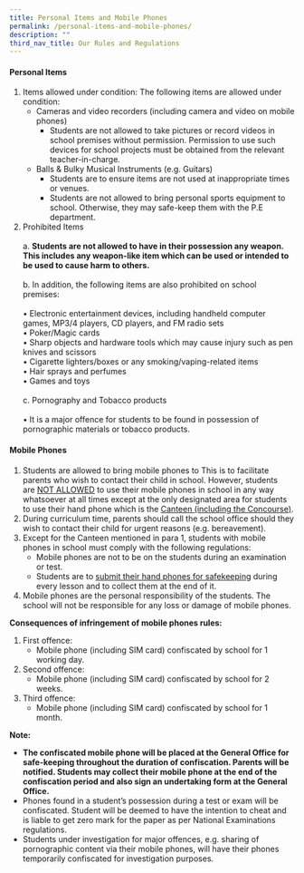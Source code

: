 ```yaml
---
title: Personal Items and Mobile Phones
permalink: /personal-items-and-mobile-phones/
description: ""
third_nav_title: Our Rules and Regulations
---
```

#### **Personal Items**

1.  Items allowed under condition: The following items are allowed under condition:
    *   Cameras and video recorders (including camera and video on mobile phones)
        *   Students are not allowed to take pictures or record videos in school premises without permission. Permission to use such devices for school projects must be obtained from the relevant teacher-in-charge.
    *   Balls & Bulky Musical Instruments (e.g. Guitars)
        *   Students are to ensure items are not used at inappropriate times or venues.
        *   Students are not allowed to bring personal sports equipment to school. Otherwise, they may safe-keep them with the P.E department.
2.  Prohibited Items <br><br>
    a.  **Students are not allowed to have in their possession any weapon. This includes any weapon-like item which can be used or intended to be used to cause harm to others.** <br><br>
    b.  In addition, the following items are also prohibited on school premises: <br><br>
        •   Electronic entertainment devices, including handheld computer games, MP3/4 players, CD players, and FM radio sets <br>
        •   Poker/Magic cards<br>
        •   Sharp objects and hardware tools which may cause injury such as pen knives and scissors<br>
        •   Cigarette lighters/boxes or any smoking/vaping-related items<br>
        •   Hair sprays and perfumes<br>
        •   Games and toys<br><br>
    c.  Pornography and Tobacco products<br><br>
        •   It is a major offence for students to be found in possession of pornographic materials or tobacco products.

#### **Mobile Phones**

1.  Students are allowed to bring mobile phones to This is to facilitate parents who wish to contact their child in school. However, students are <u>NOT ALLOWED</u> to use their mobile phones in school in any way whatsoever at all times except at the only designated area for students to use their hand phone which is the <u>Canteen (including the Concourse)</u>.
2.  During curriculum time, parents should call the school office should they wish to contact their child for urgent reasons (e.g. bereavement).
3.  Except for the Canteen mentioned in para 1, students with mobile phones in school must comply with the following regulations:
    *   Mobile phones are not to be on the students during an examination or test.
    *   Students are to <u>submit their hand phones for safekeeping</u> during every lesson and to collect them at the end of it.
4.  Mobile phones are the personal responsibility of the students. The school will not be responsible for any loss or damage of mobile phones.

**Consequences of infringement of mobile phones rules:**

1.  First offence:
    *   Mobile phone (including SIM card) confiscated by school for 1 working day.
2.  Second offence:
    *   Mobile phone (including SIM card) confiscated by school for 2 weeks.
3.  Third offence:
    *   Mobile phone (including SIM card) confiscated by school for 1 month.

**Note:**

*   **The confiscated mobile phone will be placed at the General Office for safe-keeping throughout the duration of confiscation. Parents will be notified. Students may collect their mobile phone at the end of the confiscation period and also sign an undertaking form at the General Office.**
*   Phones found in a student’s possession during a test or exam will be confiscated. Student will be deemed to have the intention to cheat and is liable to get zero mark for the paper as per National Examinations regulations.
*   Students under investigation for major offences, e.g. sharing of pornographic content via their mobile phones, will have their phones temporarily confiscated for investigation purposes.